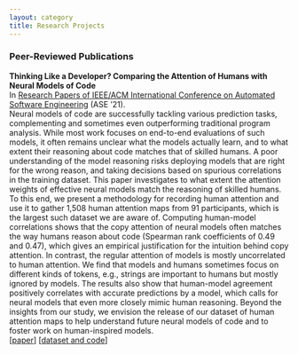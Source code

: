 ```yaml
---
layout: category
title: Research Projects
---
```


<h3>Peer-Reviewed Publications</h3>

<b>Thinking Like a Developer? Comparing the Attention of Humans with Neural Models of Code</b><br>
In <a href="https://conf.researchr.org/track/ase-2021/ase-2021-papers">Research Papers of IEEE/ACM International Conference on Automated Software Engineering</a> (ASE ’21).<br>
Neural models of code are successfully tackling various prediction tasks, complementing and sometimes even outperforming traditional program analysis. While most work focuses on end-to-end evaluations of such models, it often remains unclear what the models actually learn, and to what extent their reasoning about code matches that of skilled humans. A poor understanding of the model reasoning risks deploying models that are right for the wrong reason, and taking decisions based on spurious correlations in the training dataset. This paper investigates to what extent the attention weights of effective neural models match the reasoning of skilled humans. To this end, we present a methodology for recording human attention and use it to gather 1,508 human attention maps from 91 participants, which is the largest such dataset we are aware of. Computing human-model correlations shows that the copy attention of neural models often matches the way humans reason about code (Spearman rank coefficients of 0.49 and 0.47), which gives an empirical justification for the intuition behind copy attention. In contrast, the regular attention of models is mostly uncorrelated to human attention. We find that models and humans sometimes focus on different kinds of tokens, e.g., strings are important to humans but mostly ignored by models. The results also show that human-model agreement positively correlates with accurate predictions by a model, which calls for neural models that even more closely mimic human reasoning. Beyond the insights from our study, we envision the release of our dataset of human attention maps to help understand future neural models of code and to foster work on human-inspired models.<br>
[<a href="https://software-lab.org/publications/ase2021.pdf">paper</a>]
[<a href="https://github.com/MattePalte/thinking-like-a-developer">dataset and code</a>]
